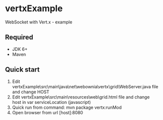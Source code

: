 # vertxExample
WebSocket with Vert.x - example

## Required
- JDK 6+
- Maven


## Quick start
1. Edit vertxExample\src\main\java\net\webownia\vertx\grid\WebServer.java file and change HOST
2. Edit vertxExample\src\main\resources\web\grid.html file and change host in var serviceLocation (javascript) 
3. Quick run from command: mvn package vertx:runMod
4. Open browser from url [host]:8080 
